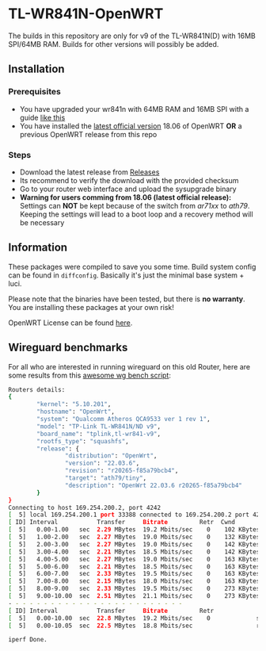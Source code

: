 # TL-WR841N-OpenWRT
The builds in this repository are only for v9 of the TL-WR841N(D) with 16MB SPI/64MB RAM. Builds for other versions will possibly be added.

## Installation
### Prerequisites
- You have upgraded your wr841n with 64MB RAM and 16MB SPI with a guide [like this](https://wiki.freifunk.net/TP-Link_WR841ND/Flash_und_RAM_erweitern_bis_v12)
- You have installed the [latest official version](https://openwrt.org/toh/tp-link/tl-wr841nd) 18.06 of OpenWRT **OR** a previous OpenWRT release from this repo
  
### Steps
- Download the latest release from [Releases](https://github.com/technikamateur/TP-Link-WR841N-OpenWRT/releases)
- Its recommend to verify the download with the provided checksum
- Go to your router web interface and upload the sysupgrade binary
- **Warning for users comming from 18.06 (latest official release):** Settings can **NOT** be kept because of the switch from *ar71xx* to *ath79*. Keeping the settings will lead to a boot loop and a recovery method will be necessary

## Information
These packages were compiled to save you some time. Build system config can be found in `diffconfig`. Basically it's just the minimal base system + luci.

Please note that the binaries have been tested, but there is **no warranty**. You are installing these packages at your own risk!

OpenWRT License can be found [here](https://github.com/openwrt/openwrt/blob/main/COPYING).

## Wireguard benchmarks
For all who are interested in running wireguard on this old Router, here are some results from this [awesome wg bench script](https://github.com/cyyself/wg-bench):

```sh
Routers details:
{
        "kernel": "5.10.201",
        "hostname": "OpenWrt",
        "system": "Qualcomm Atheros QCA9533 ver 1 rev 1",
        "model": "TP-Link TL-WR841N/ND v9",
        "board_name": "tplink,tl-wr841-v9",
        "rootfs_type": "squashfs",
        "release": {
                "distribution": "OpenWrt",
                "version": "22.03.6",
                "revision": "r20265-f85a79bcb4",
                "target": "ath79/tiny",
                "description": "OpenWrt 22.03.6 r20265-f85a79bcb4"
        }
}
Connecting to host 169.254.200.2, port 4242
[  5] local 169.254.200.1 port 33388 connected to 169.254.200.2 port 4242
[ ID] Interval           Transfer     Bitrate         Retr  Cwnd
[  5]   0.00-1.00   sec  2.29 MBytes  19.2 Mbits/sec    0    102 KBytes       
[  5]   1.00-2.00   sec  2.27 MBytes  19.0 Mbits/sec    0    132 KBytes       
[  5]   2.00-3.00   sec  2.27 MBytes  19.0 Mbits/sec    0    142 KBytes       
[  5]   3.00-4.00   sec  2.21 MBytes  18.5 Mbits/sec    0    142 KBytes       
[  5]   4.00-5.00   sec  2.27 MBytes  19.0 Mbits/sec    0    163 KBytes       
[  5]   5.00-6.00   sec  2.21 MBytes  18.5 Mbits/sec    0    163 KBytes       
[  5]   6.00-7.00   sec  2.33 MBytes  19.5 Mbits/sec    0    163 KBytes       
[  5]   7.00-8.00   sec  2.15 MBytes  18.0 Mbits/sec    0    163 KBytes       
[  5]   8.00-9.00   sec  2.33 MBytes  19.5 Mbits/sec    0    273 KBytes       
[  5]   9.00-10.00  sec  2.51 MBytes  21.1 Mbits/sec    0    273 KBytes       
- - - - - - - - - - - - - - - - - - - - - - - - -
[ ID] Interval           Transfer     Bitrate         Retr
[  5]   0.00-10.00  sec  22.8 MBytes  19.2 Mbits/sec    0             sender
[  5]   0.00-10.05  sec  22.5 MBytes  18.8 Mbits/sec                  receiver

iperf Done.

```

